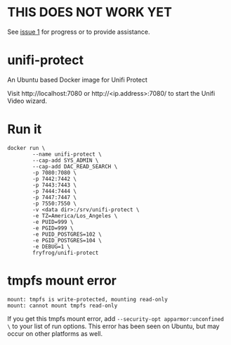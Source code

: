 # THIS DOES NOT WORK YET

See [issue 1](https://github.com/fryfrog/unifi-protect/issues/1) for progress or to provide assistance.

# unifi-protect
An Ubuntu based Docker image for Unifi Protect

Visit http://localhost:7080 or http://<ip.address>:7080/ to start the Unifi Video wizard.

# Run it
```
docker run \
        --name unifi-protect \
        --cap-add SYS_ADMIN \
        --cap-add DAC_READ_SEARCH \
        -p 7080:7080 \
        -p 7442:7442 \
        -p 7443:7443 \
        -p 7444:7444 \
        -p 7447:7447 \
        -p 7550:7550 \
        -v <data dir>:/srv/unifi-protect \
        -e TZ=America/Los_Angeles \
        -e PUID=999 \
        -e PGID=999 \
        -e PUID_POSTGRES=102 \
        -e PGID_POSTGRES=104 \
        -e DEBUG=1 \
        fryfrog/unifi-protect
```

#  tmpfs mount error

```
mount: tmpfs is write-protected, mounting read-only
mount: cannot mount tmpfs read-only
```

If you get this tmpfs mount error, add `--security-opt apparmor:unconfined \` to your list of run options. This error has been seen on Ubuntu, but may occur on other platforms as well.
